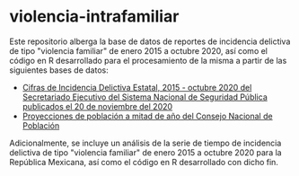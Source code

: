 # violencia-intrafamiliar

Este repositorio alberga la base de datos de reportes de incidencia delictiva de tipo "violencia familiar" de enero 2015 a octubre 2020, así como el código en R desarrollado para el procesamiento de la misma a partir de las siguientes bases de datos:
- [Cifras de Incidencia Delictiva Estatal, 2015 - octubre 2020 del Secretariado Ejecutivo del Sistema Nacional de Seguridad Pública publicados el 20 de noviembre del 2020](https://drive.google.com/file/d/1-uoTVxXhyWDOlgDmR87hLDpQfbsMZLgK/view) 
- [Proyecciones de población a mitad de año del Consejo Nacional de Población](https://datos.gob.mx/busca/dataset/proyecciones-de-la-poblacion-de-mexico-y-de-las-entidades-federativas-2016-2050/resource/5632bb92-dc6a-42a8-9a64-90877ea0561b?inner_span=True)

Adicionalmente, se incluye un análisis de la serie de tiempo de incidencia delictiva de tipo "violencia familiar" de enero 2015 a octubre 2020 para la República Mexicana, así como el código en R desarrollado con dicho fin.
